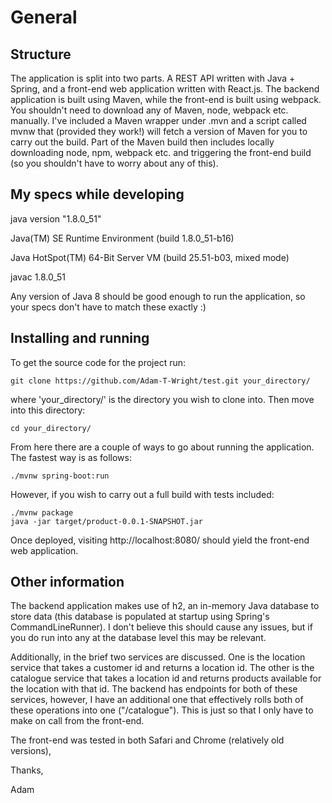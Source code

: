 # General

## Structure

The application is split into two parts. A REST API written with Java +
Spring, and a front-end web application written with React.js. The
backend application is built using Maven, while the front-end is built 
using webpack. You shouldn't need to download any of Maven, node, 
webpack etc. manually. I've included a Maven wrapper under .mvn and a 
script called mvnw that (provided they work!) will fetch a version of 
Maven for you to carry out the build. Part of the Maven build then 
includes locally downloading node, npm, webpack etc. and triggering the 
front-end build (so you shouldn't have to worry about any of this).

## My specs while developing

java version "1.8.0_51"

Java(TM) SE Runtime Environment (build 1.8.0_51-b16)

Java HotSpot(TM) 64-Bit Server VM (build 25.51-b03, mixed mode)

javac 1.8.0_51

Any version of Java 8 should be good enough to run the application, so
your specs don't have to match these exactly :)

## Installing and running

To get the source code for the project run:

```
git clone https://github.com/Adam-T-Wright/test.git your_directory/
```

where 'your_directory/' is the directory you wish to clone into. Then 
move into this directory:

```
cd your_directory/
```
 
From here there are a couple of ways to go about running the 
application. The fastest way is as follows:

```
./mvnw spring-boot:run
```

However, if you wish to carry out a full build with tests included:

```
./mvnw package
java -jar target/product-0.0.1-SNAPSHOT.jar
```

Once deployed, visiting http://localhost:8080/ should yield the 
front-end web application.

## Other information

The backend application makes use of h2, an in-memory Java database to
store data (this database is populated at startup using Spring's 
CommandLineRunner). I don't believe this should cause any issues, but
if you do run into any at the database level this may be relevant.

Additionally, in the brief two services are discussed. One is the
location service that takes a customer id and returns a location id.
The other is the catalogue service that takes a location id and returns
products available for the location with that id. The backend has 
endpoints for both of these services, however, I have an additional one 
that effectively rolls both of these operations into one ("/catalogue"). 
This is just so that I only have to make on call from the front-end.

The front-end was tested in both Safari and Chrome (relatively old 
versions),

Thanks,

Adam